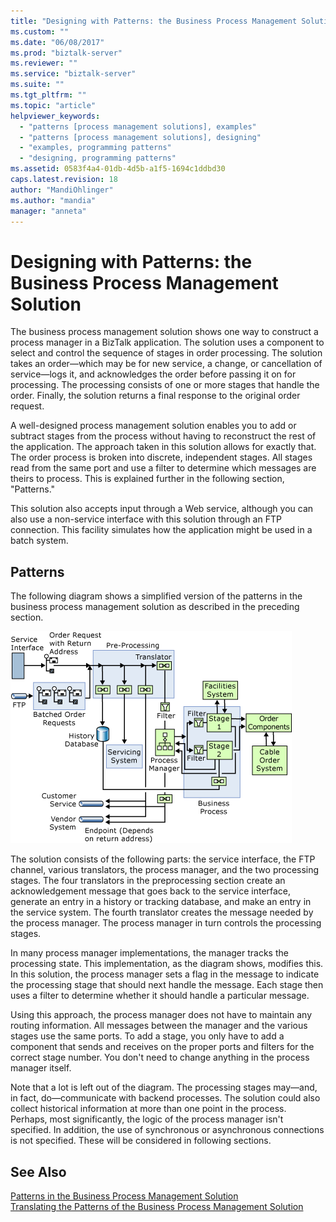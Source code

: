 ```yaml
---
title: "Designing with Patterns: the Business Process Management Solution | Microsoft Docs"
ms.custom: ""
ms.date: "06/08/2017"
ms.prod: "biztalk-server"
ms.reviewer: ""
ms.service: "biztalk-server"
ms.suite: ""
ms.tgt_pltfrm: ""
ms.topic: "article"
helpviewer_keywords: 
  - "patterns [process management solutions], examples"
  - "patterns [process management solutions], designing"
  - "examples, programming patterns"
  - "designing, programming patterns"
ms.assetid: 0583f4a4-01db-4d5b-a1f5-1694c1ddbd30
caps.latest.revision: 18
author: "MandiOhlinger"
ms.author: "mandia"
manager: "anneta"
---
```

# Designing with Patterns: the Business Process Management Solution
The business process management solution shows one way to construct a process manager in a BizTalk application. The solution uses a component to select and control the sequence of stages in order processing. The solution takes an order—which may be for new service, a change, or cancellation of service—logs it, and acknowledges the order before passing it on for processing. The processing consists of one or more stages that handle the order. Finally, the solution returns a final response to the original order request.  
  
 A well-designed process management solution enables you to add or subtract stages from the process without having to reconstruct the rest of the application. The approach taken in this solution allows for exactly that. The order process is broken into discrete, independent stages. All stages read from the same port and use a filter to determine which messages are theirs to process. This is explained further in the following section, "Patterns."  
  
 This solution also accepts input through a Web service, although you can also use a non-service interface with this solution through an FTP connection. This facility simulates how the application might be used in a batch system.  
  
## Patterns  
 The following diagram shows a simplified version of the patterns in the business process management solution as described in the preceding section.  
  
 ![Business Process Management Solution Patterns](../core/media/bts-cp-business-process-management-patterns.gif "bts_cp_Business_Process_Management_Patterns")  
  
 The solution consists of the following parts: the service interface, the FTP channel, various translators, the process manager, and the two processing stages. The four translators in the preprocessing section create an acknowledgement message that goes back to the service interface, generate an entry in a history or tracking database, and make an entry in the service system. The fourth translator creates the message needed by the process manager. The process manager in turn controls the processing stages.  
  
 In many process manager implementations, the manager tracks the processing state. This implementation, as the diagram shows, modifies this. In this solution, the process manager sets a flag in the message to indicate the processing stage that should next handle the message. Each stage then uses a filter to determine whether it should handle a particular message.  
  
 Using this approach, the process manager does not have to maintain any routing information. All messages between the manager and the various stages use the same ports. To add a stage, you only have to add a component that sends and receives on the proper ports and filters for the correct stage number. You don't need to change anything in the process manager itself.  
  
 Note that a lot is left out of the diagram. The processing stages may—and, in fact, do—communicate with backend processes. The solution could also collect historical information at more than one point in the process. Perhaps, most significantly, the logic of the process manager isn't specified. In addition, the use of synchronous or asynchronous connections is not specified. These will be considered in following sections.  
  
## See Also  
 [Patterns in the Business Process Management Solution](../core/patterns-in-the-business-process-management-solution.md)   
 [Translating the Patterns of the Business Process Management Solution](../core/translating-the-patterns-of-the-business-process-management-solution.md)